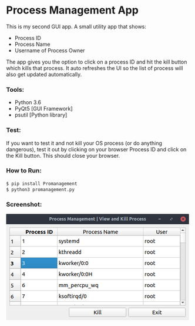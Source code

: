 # Process Management App
This is my second GUI app. A small utility app that shows:
- Process ID
- Process Name
- Username of Process Owner

The app gives you the option to click on a process ID and hit the kill button which kills that process. It auto refreshes the UI so the list of process will also get updated automatically.

### Tools:
- Python 3.6
- PyQt5 [GUI Framework]
- psutil [Python library]

### Test:
If you want to test it and not kill your OS process (or do anything dangerous), test it out by clicking on your browser Process ID and click on the Kill button. This should close your browser.

### How to Run:
``` 
$ pip install Promanagement
$ python3 promanagement.py
```

### Screenshot:
![promanagement Screenshot](https://raw.githubusercontent.com/tiazahmd/promanagement/master/promanshot.png)